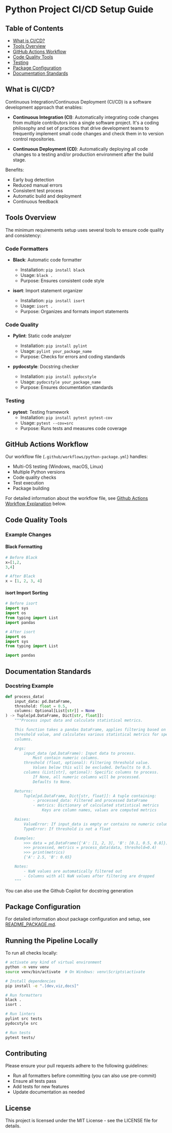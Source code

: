 # Python Project CI/CD Setup Guide

## Table of Contents
- [What is CI/CD?](#what-is-cicd)
- [Tools Overview](#tools-overview)
- [GitHub Actions Workflow](#github-actions-workflow)
- [Code Quality Tools](#code-quality-tools)
- [Testing](#testing)
- [Package Configuration](#package-configuration)
- [Documentation Standards](#documentation-standards)

## What is CI/CD?

Continuous Integration/Continuous Deployment (CI/CD) is a software development approach that enables:

- **Continuous Integration (CI)**: Automatically integrating code changes from multiple contributors into a single software project. It's a coding philosophy and set of practices that drive development teams to frequently implement small code changes and check them in to version control repositories.

- **Continuous Deployment (CD)**: Automatically deploying all code changes to a testing and/or production environment after the build stage.

Benefits:
- Early bug detection
- Reduced manual errors
- Consistent test process
- Automatic build and deployment
- Continuous feedback

## Tools Overview

The minimum requirements setup uses several tools to ensure code quality and consistency:

### Code Formatters
- **Black**: Automatic code formatter
  - Installation: `pip install black`
  - Usage: `black .`
  - Purpose: Ensures consistent code style

- **isort**: Import statement organizer
  - Installation: `pip install isort`
  - Usage: `isort .`
  - Purpose: Organizes and formats import statements

### Code Quality
- **Pylint**: Static code analyzer
  - Installation: `pip install pylint`
  - Usage: `pylint your_package_name`
  - Purpose: Checks for errors and coding standards

- **pydocstyle**: Docstring checker
  - Installation: `pip install pydocstyle`
  - Usage: `pydocstyle your_package_name`
  - Purpose: Ensures documentation standards

### Testing
- **pytest**: Testing framework
  - Installation: `pip install pytest pytest-cov`
  - Usage: `pytest --cov=src`
  - Purpose: Runs tests and measures code coverage

## GitHub Actions Workflow

Our workflow file (`.github/workflows/python-package.yml`) handles:
- Multi-OS testing (Windows, macOS, Linux)
- Multiple Python versions
- Code quality checks
- Test execution
- Package building

For detailed information about the workflow file, see [Github Actions Workflow Explanation](#github-actions-workflow-explanation) below.

## Code Quality Tools

### Example Changes

#### Black Formatting
```python
# Before Black
x=[1,2,
3,4]

# After Black
x = [1, 2, 3, 4]
```

#### isort Import Sorting
```python
# Before isort
import sys
import os
from typing import List
import pandas

# After isort
import os
import sys
from typing import List

import pandas
```

## Documentation Standards

### Docstring Example
```python
def process_data(
    input_data: pd.DataFrame,
    threshold: float = 0.5,
    columns: Optional[List[str]] = None
) -> Tuple[pd.DataFrame, Dict[str, float]]:
    """Process input data and calculate statistical metrics.

    This function takes a pandas DataFrame, applies filtering based on the
    threshold value, and calculates various statistical metrics for specified
    columns.

    Args:
        input_data (pd.DataFrame): Input data to process.
            Must contain numeric columns.
        threshold (float, optional): Filtering threshold value.
            Values below this will be excluded. Defaults to 0.5.
        columns (List[str], optional): Specific columns to process.
            If None, all numeric columns will be processed.
            Defaults to None.

    Returns:
        Tuple[pd.DataFrame, Dict[str, float]]: A tuple containing:
            - processed_data: Filtered and processed DataFrame
            - metrics: Dictionary of calculated statistical metrics
                Keys are column names, values are computed metrics

    Raises:
        ValueError: If input_data is empty or contains no numeric columns
        TypeError: If threshold is not a float

    Examples:
        >>> data = pd.DataFrame({'A': [1, 2, 3], 'B': [0.1, 0.5, 0.8]})
        >>> processed, metrics = process_data(data, threshold=0.4)
        >>> print(metrics)
        {'A': 2.5, 'B': 0.65}

    Notes:
        - NaN values are automatically filtered out
        - Columns with all NaN values after filtering are dropped
    """
```
You can also use the Github Copilot for docstring generation


## Package Configuration

For detailed information about package configuration and setup, see [README_PACKAGE.md](README_PACKAGE.md).

## Running the Pipeline Locally

To run all checks locally:

```bash
# activate any kind of virtual environment
python -m venv venv
source venv/bin/activate  # On Windows: venv\Scripts\activate

# Install dependencies
pip install -e ".[dev,viz,docs]"

# Run formatters
black .
isort .

# Run linters
pylint src tests
pydocstyle src

# Run tests
pytest tests/
```

## Contributing

Please ensure your pull requests adhere to the following guidelines:
- Run all formatters before committing (you can also use pre-commit)
- Ensure all tests pass
- Add tests for new features
- Update documentation as needed

## License

This project is licensed under the MIT License - see the LICENSE file for details.